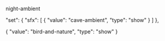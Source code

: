night-ambient

"set": {
    "sfx": [
        { "value": "cave-ambient", "type": "show" }
    ]
},

{ "value": "bird-and-nature", "type": "show" }